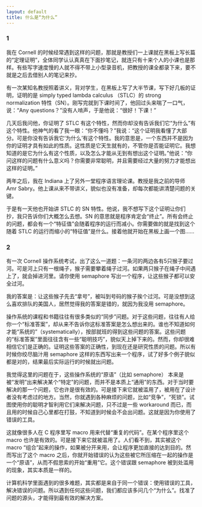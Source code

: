 ```yaml
---
layout: default
title: 什么是“为什么”
---
```



### 1

我在 Cornell 的时候经常遇到这样的问题，那就是教授们一上课就在黑板上写长篇的“定理证明”，全体同学认认真真在下面抄笔记，就连只有十来个人的小课也是那样。有些写字速度慢的人就不得不带上小型录音机，把教授的课全都录下来，要不就是之后去借别人的笔记来抄。


有一次某知名教授照着讲义，背对学生，在黑板上写了大半节课，写下好几板的证明，证明的是 simply typed lambda calculus （STLC）的 strong normalization 特性（SN）。刚写完就到下课时间了，他回过头来喘了一口气，说：“Any questions？”没有人啃声，于是他说：“很好！下课！”

几天后我问他，你证明了 STLC 有这个特性，然而你却没有告诉我们它“为什么”有这个特性。他神气的看了我一眼：“你不懂吗？”我说：“这个证明我看懂了大部分。可是你没有告诉我它‘为什么’有这个特性。我的意思是，一个东西并不是因为你的证明才具有如此的性质。这性质是它天生就有的，不管你是否能证明它。我想知道的是它为什么有这个性质，以及怎么才能从无到有想出这个证明。”他说：“你问这样的问题有什么意义吗？你需要非常聪明，并且需要经过大量的努力才能想出这样的证明。”


两年之后，我在 Indiana 上了另外一堂程序语言理论课。教授是我之前的导师 Amr Sabry。他上课从来不带讲义，貌似也没有准备，却每次都能讲清楚问题的关键。

于是有一天他也开始讲 STLC 的 SN 特性。他说，我不想写下这个证明让你们抄，我只告诉你们大概怎么去想。SN 的意思就是程序肯定会“终止”。所有会终止的问题，都会有一个“特征值”会随着程序的运行而减小。你需要做的就是找到这个随着 STLC 的运行而缩小的“特征值”是什么。接着他就开始在黑板上画一个图……



### 2

有一次 Cornell 操作系统考试，出了这么一道题：一条河的两边各有5只猴子要过河。可是河上只有一根绳子，猴子需要攀着绳子过河。如果两只猴子在绳子中间遇上了，就会掉进河里。请你使用 semaphore 写出一个程序，让这些猴子都可以安全过河。

我的答案是：让这些猴子先去“拿号”，被叫到号码的猴子挨个过河。可是没想到这么喜欢排队的美国人，居然觉得我的答案是错的，就因为我没用 semaphore。

操作系统的课程和书籍往往有很多类似的“同步”问题。对于这些问题，往往有人给你一个“标准答案”，却从来不告诉你这标准答案是怎么想出来的。谁也不知道如何才能“系统的”（systematically），按部就班的得到这些问题的答案。这些问题的“标准答案”里面往往含有一些“聪明技巧”，貌似天上掉下来的。然而，你却很难相信它们是正确的。证明这些答案的正确性，到现在还是研究性质的问题。所以有时候你绞尽脑汁用 semaphore 这样的东西写出来一个程序，试了好多个例子貌似都是对的，结果最后实际运行的时候就出问题。

我觉得这里的问题在于，这些操作系统的“原语”（比如 semaphore） 本来是被“发明”出来解决某个“特定”的问题，而并不是本质上“通用”的东西。对于当时要解决的那一个问题，它也许是很有效的。可是接下来它就被滥用了，被用在了设计者没有考虑过的地方。当然，你就遇到各种麻烦的问题，比如“竞争”，“死锁”。试图使用你的聪明才智利用它们来解决问题，只不过是一些 workaround 而已，而且用的时候自己心里都在打鼓，不知道到时候会不会出问题。这就是因为你使用了错误的工具。

这就像很多人在 C 程序里写 macro 用来代替“重复的代码”。在某个程序里这个 macro 也许是有效的。可是接下来它就被滥用了。人们看不到，其实被这个 macro “组合”起来的操作，如果被分开来用，会让程序更加直接的达到目的。然而写出了这个 macro 之后，你就开始错误的认为这些被它所压缩在一起的操作是一个“原语”，从而不假思索的开始“重用”它。这个错误跟 semaphore 被到处滥用的现象，其实本质是一样的。


计算机科学里面遇到的很多难题，其实都是来自于同一个错误：使用错误的工具，解决错误的问题。所以遇到任何这些问题，我们都应该多问几个“为什么”。找准了问题的源头，才能得到最有效的解决方案。
